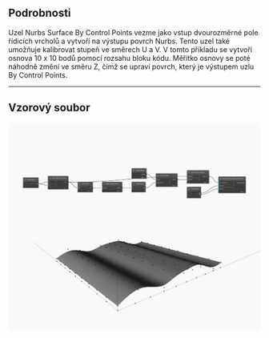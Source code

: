 ## Podrobnosti
Uzel Nurbs Surface By Control Points vezme jako vstup dvourozměrné pole řídicích vrcholů a vytvoří na výstupu povrch Nurbs. Tento uzel také umožňuje kalibrovat stupeň ve směrech U a V. V tomto příkladu se vytvoří osnova 10 x 10 bodů pomocí rozsahu bloku kódu. Měřítko osnovy se poté náhodně změní ve směru Z, čímž se upraví povrch, který je výstupem uzlu By Control Points.
___
## Vzorový soubor

![ByControlPoints](./Autodesk.DesignScript.Geometry.NurbsSurface.ByControlPoints_img.jpg)

